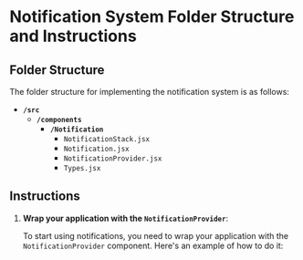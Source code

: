 # Notification System Folder Structure and Instructions

## Folder Structure

The folder structure for implementing the notification system is as follows:

- **`/src`**
  - **`/components`**
    - **`/Notification`**
      - `NotificationStack.jsx`
      - `Notification.jsx`
      - `NotificationProvider.jsx`
      - `Types.jsx`

## Instructions

1. **Wrap your application with the `NotificationProvider`**:

   To start using notifications, you need to wrap your application with the `NotificationProvider` component. Here's an example of how to do it: